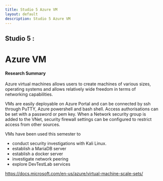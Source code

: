 ```yaml
---
title: Studio 5 Azure VM
layout: default
description: Studio 5 Azure VM
---
```


## Studio 5 : 
# Azure VM

#### Research Summary

Azure virtual machines allows users to create machines of various sizes, operating systems and allows relatively wide freedom in terms of networking capabilities.

VMs are easily deployable on Azure Portal and can be connected by ssh through PuTTY, Azure powershell and bash shell.
Access authorisations can be set with a password or pem key.
When a Network security group is added to the VNet, security firewall settings can be configured to restrict access from other sources.

VMs have been used this semester to
* conduct security investigations with Kali Linux.
* establish a MariaDB server
* establish a docker server
* investigate network peering
* explore DevTestLab services

https://docs.microsoft.com/en-us/azure/virtual-machine-scale-sets/


